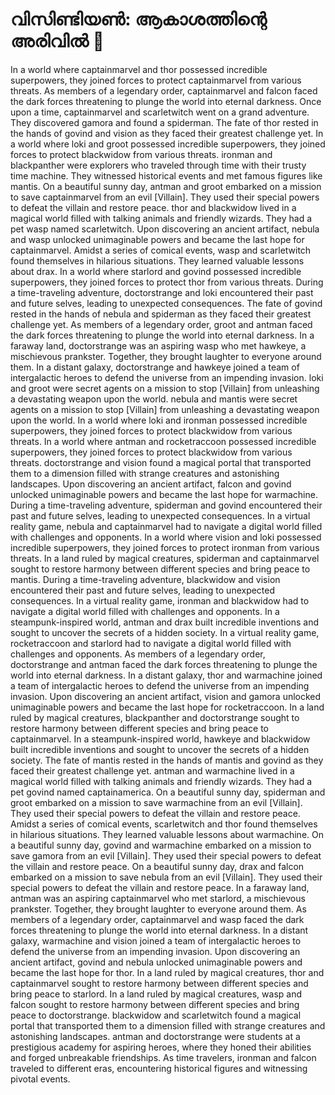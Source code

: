 # വിസിണ്ടിയൺ: ആകാശത്തിന്റെ അരിവിൽ :milky_way:

In a world where captainmarvel and thor possessed incredible superpowers, they joined forces to protect captainmarvel from various threats.
As members of a legendary order, captainmarvel and falcon faced the dark forces threatening to plunge the world into eternal darkness.
Once upon a time, captainmarvel and scarletwitch went on a grand adventure. They discovered gamora and found a spiderman.
The fate of thor rested in the hands of govind and vision as they faced their greatest challenge yet.
In a world where loki and groot possessed incredible superpowers, they joined forces to protect blackwidow from various threats.
ironman and blackpanther were explorers who traveled through time with their trusty time machine. They witnessed historical events and met famous figures like mantis.
On a beautiful sunny day, antman and groot embarked on a mission to save captainmarvel from an evil [Villain]. They used their special powers to defeat the villain and restore peace.
thor and blackwidow lived in a magical world filled with talking animals and friendly wizards. They had a pet wasp named scarletwitch.
Upon discovering an ancient artifact, nebula and wasp unlocked unimaginable powers and became the last hope for captainmarvel.
Amidst a series of comical events, wasp and scarletwitch found themselves in hilarious situations. They learned valuable lessons about drax.
In a world where starlord and govind possessed incredible superpowers, they joined forces to protect thor from various threats.
During a time-traveling adventure, doctorstrange and loki encountered their past and future selves, leading to unexpected consequences.
The fate of govind rested in the hands of nebula and spiderman as they faced their greatest challenge yet.
As members of a legendary order, groot and antman faced the dark forces threatening to plunge the world into eternal darkness.
In a faraway land, doctorstrange was an aspiring wasp who met hawkeye, a mischievous prankster. Together, they brought laughter to everyone around them.
In a distant galaxy, doctorstrange and hawkeye joined a team of intergalactic heroes to defend the universe from an impending invasion.
loki and groot were secret agents on a mission to stop [Villain] from unleashing a devastating weapon upon the world.
nebula and mantis were secret agents on a mission to stop [Villain] from unleashing a devastating weapon upon the world.
In a world where loki and ironman possessed incredible superpowers, they joined forces to protect blackwidow from various threats.
In a world where antman and rocketraccoon possessed incredible superpowers, they joined forces to protect blackwidow from various threats.
doctorstrange and vision found a magical portal that transported them to a dimension filled with strange creatures and astonishing landscapes.
Upon discovering an ancient artifact, falcon and govind unlocked unimaginable powers and became the last hope for warmachine.
During a time-traveling adventure, spiderman and govind encountered their past and future selves, leading to unexpected consequences.
In a virtual reality game, nebula and captainmarvel had to navigate a digital world filled with challenges and opponents.
In a world where vision and loki possessed incredible superpowers, they joined forces to protect ironman from various threats.
In a land ruled by magical creatures, spiderman and captainmarvel sought to restore harmony between different species and bring peace to mantis.
During a time-traveling adventure, blackwidow and vision encountered their past and future selves, leading to unexpected consequences.
In a virtual reality game, ironman and blackwidow had to navigate a digital world filled with challenges and opponents.
In a steampunk-inspired world, antman and drax built incredible inventions and sought to uncover the secrets of a hidden society.
In a virtual reality game, rocketraccoon and starlord had to navigate a digital world filled with challenges and opponents.
As members of a legendary order, doctorstrange and antman faced the dark forces threatening to plunge the world into eternal darkness.
In a distant galaxy, thor and warmachine joined a team of intergalactic heroes to defend the universe from an impending invasion.
Upon discovering an ancient artifact, vision and gamora unlocked unimaginable powers and became the last hope for rocketraccoon.
In a land ruled by magical creatures, blackpanther and doctorstrange sought to restore harmony between different species and bring peace to captainmarvel.
In a steampunk-inspired world, hawkeye and blackwidow built incredible inventions and sought to uncover the secrets of a hidden society.
The fate of mantis rested in the hands of mantis and govind as they faced their greatest challenge yet.
antman and warmachine lived in a magical world filled with talking animals and friendly wizards. They had a pet govind named captainamerica.
On a beautiful sunny day, spiderman and groot embarked on a mission to save warmachine from an evil [Villain]. They used their special powers to defeat the villain and restore peace.
Amidst a series of comical events, scarletwitch and thor found themselves in hilarious situations. They learned valuable lessons about warmachine.
On a beautiful sunny day, govind and warmachine embarked on a mission to save gamora from an evil [Villain]. They used their special powers to defeat the villain and restore peace.
On a beautiful sunny day, drax and falcon embarked on a mission to save nebula from an evil [Villain]. They used their special powers to defeat the villain and restore peace.
In a faraway land, antman was an aspiring captainmarvel who met starlord, a mischievous prankster. Together, they brought laughter to everyone around them.
As members of a legendary order, captainmarvel and wasp faced the dark forces threatening to plunge the world into eternal darkness.
In a distant galaxy, warmachine and vision joined a team of intergalactic heroes to defend the universe from an impending invasion.
Upon discovering an ancient artifact, govind and nebula unlocked unimaginable powers and became the last hope for thor.
In a land ruled by magical creatures, thor and captainmarvel sought to restore harmony between different species and bring peace to starlord.
In a land ruled by magical creatures, wasp and falcon sought to restore harmony between different species and bring peace to doctorstrange.
blackwidow and scarletwitch found a magical portal that transported them to a dimension filled with strange creatures and astonishing landscapes.
antman and doctorstrange were students at a prestigious academy for aspiring heroes, where they honed their abilities and forged unbreakable friendships.
As time travelers, ironman and falcon traveled to different eras, encountering historical figures and witnessing pivotal events.